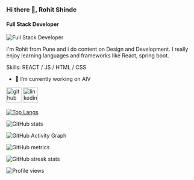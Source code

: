 ### Hi there 👋, Rohit Shinde
#### Full Stack Developer
![Full Stack Developer](https://arturssmirnovs.github.io/github-profile-readme-generator/images/banner.png)

I'm Rohit from Pune and i do content on Design and Development.
I really enjoy learning languages and frameworks like React, spring boot.

Skills: REACT / JS / HTML / CSS

- 🔭 I’m currently working on AIV 


[<img src='https://cdn.jsdelivr.net/npm/simple-icons@3.0.1/icons/github.svg' alt='github' height='40'>](https://github.com/rohigithub)  [<img src='https://cdn.jsdelivr.net/npm/simple-icons@3.0.1/icons/linkedin.svg' alt='linkedin' height='40'>](https://www.linkedin.com/in/techhit/)  

[![Top Langs](https://github-readme-stats.vercel.app/api/top-langs/?username=rohigithub)](https://github.com/anuraghazra/github-readme-stats)

![GitHub stats](https://github-readme-stats.vercel.app/api?username=rohigithub&show_icons=true)  

![GitHub Activity Graph](https://activity-graph.herokuapp.com/graph?username=rohigithub)  

![GitHub metrics](https://metrics.lecoq.io/rohigithub)  

![GitHub streak stats](https://streak-stats.demolab.com/?user=rohigithub)  

![Profile views](https://gpvc.arturio.dev/rohigithub)  

